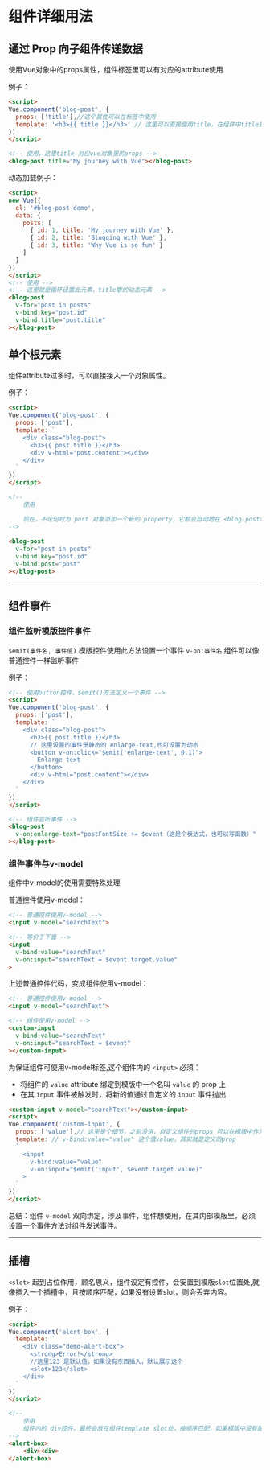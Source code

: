 # 组件详细用法

## 通过 Prop 向子组件传递数据

使用Vue对象中的props属性，组件标签里可以有对应的attribute使用

例子：

```html
<script>
Vue.component('blog-post', {
  props: ['title'],//这个属性可以在标签中使用
  template: '<h3>{{ title }}</h3>' // 这里可以直接使用title，在组件中title是Attribute，在模版中作为值使用
})
</script>

<!-- 使用，这里title 对应vue对象里的props -->
<blog-post title="My journey with Vue"></blog-post> 
```

动态加载例子：

```html
<script>
new Vue({
  el: '#blog-post-demo',
  data: {
    posts: [
      { id: 1, title: 'My journey with Vue' },
      { id: 2, title: 'Blogging with Vue' },
      { id: 3, title: 'Why Vue is so fun' }
    ]
  }
})
</script>
<!-- 使用 -->
<!-- 这里就是循环设置此元素，title取的动态元素 -->
<blog-post
  v-for="post in posts"
  v-bind:key="post.id"
  v-bind:title="post.title"
></blog-post>
```

## 单个根元素

组件attribute过多时，可以直接接入一个对象属性。

例子：

```html
<script>
Vue.component('blog-post', {
  props: ['post'],
  template: `
    <div class="blog-post">
      <h3>{{ post.title }}</h3>
      <div v-html="post.content"></div>
    </div>
  `
})
</script>

<!--
    使用 

    现在，不论何时为 post 对象添加一个新的 property，它都会自动地在 <blog-post> 内可用。
-->
 
<blog-post
  v-for="post in posts"
  v-bind:key="post.id"
  v-bind:post="post"
></blog-post> 
```

---

## 组件事件

### 组件监听模版控件事件

`$emit(事件名, 事件值)` 模版控件使用此方法设置一个事件
`v-on:事件名` 组件可以像普通控件一样监听事件

例子：

```html
<!-- 使用button控件，$emit()方法定义一个事件 -->
<script>
Vue.component('blog-post', {
  props: ['post'],
  template: `
    <div class="blog-post">
      <h3>{{ post.title }}</h3>
      // 这里设置的事件是静态的 enlarge-text,也可设置为动态
      <button v-on:click="$emit('enlarge-text', 0.1)">
        Enlarge text
      </button>
      <div v-html="post.content"></div>
    </div>
  `
})
</script>

<!-- 组件监听事件 -->
<blog-post
  v-on:enlarge-text="postFontSize += $event（这是个表达式，也可以写函数）"
></blog-post>

```

### 组件事件与v-model

组件中v-model的使用需要特殊处理

普通控件使用v-model：

```html
<!-- 普通控件使用v-model -->
<input v-model="searchText">

<!-- 等价于下面 -->
<input
  v-bind:value="searchText"
  v-on:input="searchText = $event.target.value"
>
```

上述普通控件代码，变成组件使用v-model：

```html
<!-- 普通控件使用v-model -->
<input v-model="searchText">

<!-- 组件使用v-model -->
<custom-input
  v-bind:value="searchText"
  v-on:input="searchText = $event"
></custom-input>

```

为保证组件可使用v-model标签,这个组件内的 `<input>` 必须：

* 将组件的 `value` attribute 绑定到模版中一个名叫 `value` 的 prop 上
* 在其 `input` 事件被触发时，将新的值通过自定义的 `input` 事件抛出

```html
<custom-input v-model="searchText"></custom-input>
<script>
Vue.component('custom-input', {
  props: ['value'],// 这里是个细节，之前没讲，自定义组件的props 可以在模版中作为值引用
  template: // v-bind:value="value" 这个值value，其实就是定义的prop
  `
    <input
      v-bind:value="value"
      v-on:input="$emit('input', $event.target.value)"
    >
  `
})
</script>
```

总结：组件 `v-model` 双向绑定，涉及事件，组件想使用，在其内部模版里，必须设置一个事件方法对组件发送事件。

---

## 插槽

`<slot>` 起到占位作用，顾名思义，组件设定有控件，会安置到模版`slot`位置处,就像插入一个插槽中，且按顺序匹配，如果没有设置slot，则会丢弃内容。

例子：

```html
<script>
Vue.component('alert-box', {
  template: `
    <div class="demo-alert-box">
      <strong>Error!</strong>
      //这里123 是默认值，如果没有东西插入，默认展示这个
      <slot>123</slot>
    </div>
  `
})
</script>

<!-- 
    使用
    组件内的 div控件，最终会放在组件template slot处，按顺序匹配，如果模版中没有配置slot，丢弃组件内容
-->
<alert-box>
    <div><div>
</alert-box>
```
